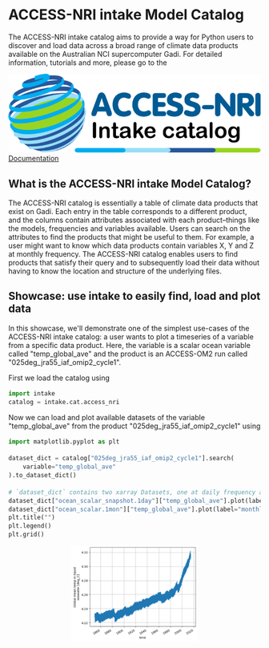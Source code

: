 # ACCESS-NRI intake Model Catalog

The ACCESS-NRI intake catalog aims to provide a way for Python users to discover and load data across a broad range of climate data products available on the Australian NCI supercomputer Gadi. For detailed information, tutorials and more, please go to the
<div class="card-container">
    <a href="https://access-nri-intake-catalog.readthedocs.io/en/latest/index.html" class="vertical-card aspect-ratio2to1 default-text-color">
        <div class="vertical-card-image-container">
            <img src="../../assets/model_evaluation/accessnri_intake.png" alt="ACCESS-NRI intake catalog documentation"></img>
        </div>
        <div class="vertical-card-text-container bold">Documentation</div>
    </a>
</div>

## What is the ACCESS-NRI intake Model Catalog?

The ACCESS-NRI catalog is essentially a table of climate data products that exist on Gadi. Each entry in the table corresponds to a different product, and the columns contain attributes associated with each product–things like the models, frequencies and variables available. Users can search on the attributes to find the products that might be useful to them. For example, a user might want to know which data products contain variables X, Y and Z at monthly frequency. The ACCESS-NRI catalog enables users to find products that satisfy their query and to subsequently load their data without having to know the location and structure of the underlying files.

## Showcase: use intake to easily find, load and plot data

In this showcase, we'll demonstrate one of the simplest use-cases of the ACCESS-NRI intake catalog: a user wants to plot a timeseries of a variable from a specific data product. Here, the variable is a scalar ocean variable called "temp_global_ave" and the product is an ACCESS-OM2 run called "025deg_jra55_iaf_omip2_cycle1".

First we load the catalog using

```python
import intake
catalog = intake.cat.access_nri
```

Now we can load and plot available datasets of the variable "temp_global_ave" from the product "025deg_jra55_iaf_omip2_cycle1" using

```python
import matplotlib.pyplot as plt

dataset_dict = catalog["025deg_jra55_iaf_omip2_cycle1"].search(
    variable="temp_global_ave"
).to_dataset_dict()

# `dataset_dict` contains two xarray Datasets, one at daily frequency and one at monthly
dataset_dict["ocean_scalar_snapshot.1day"]["temp_global_ave"].plot(label="daily")
dataset_dict["ocean_scalar.1mon"]["temp_global_ave"].plot(label="monthly")
plt.title("")
plt.legend()
plt.grid()
```

<div style="text-align: center;">
    <img src="../../assets/model_evaluation/intake_example.png" alt="Plot af timeseries of global average temperatures" width="50%"/>
</div>

